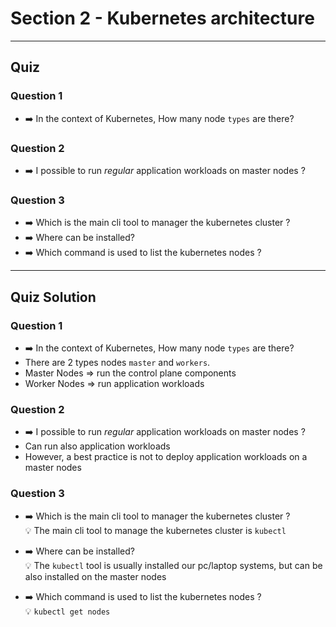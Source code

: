 
# Section 2 - Kubernetes architecture 

---
## Quiz  

### Question 1
 - ➡️ In the context of Kubernetes, How many node `types` are there?

### Question 2
 - ➡️ I possible to run *regular* application workloads on master nodes ? 

### Question 3
 - ➡️ Which is the main cli tool to manager the kubernetes cluster ?
 - ➡️ Where can be installed?
 - ➡️ Which command is used to list the kubernetes nodes ?

---

## Quiz Solution

### Question 1
 - ➡️ In the context of Kubernetes, How many node `types` are there?
 - There are 2 types nodes `master` and `workers`. 
 - Master Nodes => run the control plane components
 - Worker Nodes => run application workloads

### Question 2
 - ➡️ I possible to run *regular* application workloads on master nodes ?
 - Can run also application workloads
 - However, a best practice is not to deploy application workloads on a master nodes 

### Question 3
 - ➡️ Which is the main cli tool to manager the kubernetes cluster ?  
 💡 The main cli tool to manage the kubernetes cluster is `kubectl`

 - ➡️ Where can be installed?  
 💡 The `kubectl` tool is usually installed our pc/laptop systems, but can be also installed on the master nodes 

 - ➡️ Which command is used to list the kubernetes nodes ?  
 💡 `kubectl get nodes` 


